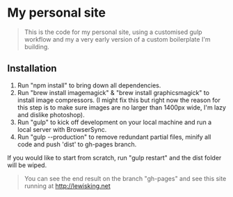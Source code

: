 # My personal site
> This is the code for my personal site, using a customised gulp workflow and my a very early version of a custom boilerplate I'm building.

## Installation
1. Run "npm install" to bring down all dependencies.
2. Run "brew install imagemagick" & "brew install graphicsmagick" to install image compressors. (I might fix this but right now the reason for this step is to make sure images are no larger than 1400px wide, I'm lazy and dislike photoshop).
3. Run "gulp" to kick off development on your local machine and run a local server with BrowserSync.
4. Run "gulp --production" to remove redundant partial files, minify all code and push 'dist' to gh-pages branch.

If you would like to start from scratch, run "gulp restart" and the dist folder will be wiped.

> You can see the end result on the branch "gh-pages" and see this site running at http://lewisking.net

